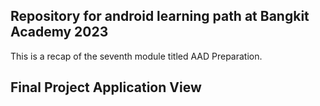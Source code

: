 ## Repository for android learning path at Bangkit Academy 2023

This is a recap of the seventh module titled AAD Preparation.

## Final Project Application View
